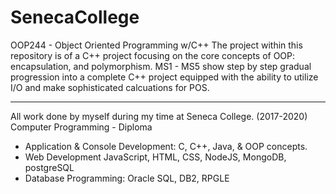# SenecaCollege
 
OOP244 - Object Oriented Programming w/C++
The project within this repository is of a C++ project focusing on the core concepts of OOP: encapsulation, and polymorphism. 
MS1 - MS5 show step by step gradual progression into a complete C++ project equipped with the ability to utilize I/O and make sophisticated calcuations for POS.

---

All work done by myself during my time at Seneca College. (2017-2020)
Computer Programming - Diploma
- Application & Console Development: C, C++, Java, & OOP concepts.
- Web Development JavaScript, HTML, CSS, NodeJS, MongoDB, postgreSQL
- Database Programming: Oracle SQL, DB2, RPGLE
